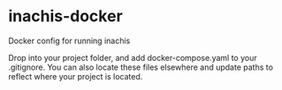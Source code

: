 # inachis-docker
Docker config for running inachis

Drop into your project folder, and add docker-compose.yaml to your .gitignore. You can also locate these files elsewhere and update paths to reflect where your project is located.
